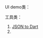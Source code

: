 UI demo类：


工具类：
1. [JSON to Dart](https://javiercbk.github.io/json_to_dart/?nsukey=R0KqSntNY2rss8aYTZglNEN0fdIHMZHUioqd0te8n4%2Bbe97XDa6XX7gsk53z3%2F%2BOyEOvookWbQcZz2Dy0Tof1Lyv9Q8u8ls0Ltywc75BfqbQeLjzxPuOfO4K05ePhzD2iBFG6iKVnbJDtM6lEeuChQ%3D%3D)
2. 

